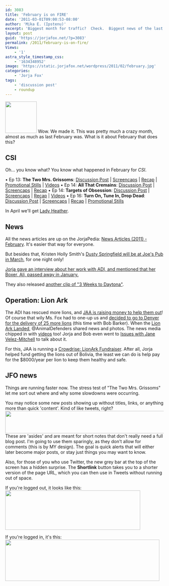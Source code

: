 ```yaml
---
id: 3083
title: 'February is on FIRE'
date: '2011-03-01T09:00:53-08:00'
author: 'Mika E. (Ipstenu)'
excerpt: 'Biggest month for traffic?  Check.  Biggest news of the last couple years?  Check.  2011 is on fire, baby!'
layout: post
guid: 'https://jorjafox.net/?p=3083'
permalink: /2011/february-is-on-fire/
Views:
    - '1'
astra_style_timestamp_css:
    - '1634348952'
image: 'https://static.jorjafox.net/wordpress/2011/02/february.jpg'
categories:
    - 'Jorja Fox'
tags:
    - 'discussion post'
    - roundup
---
```


<img src="//static.jorjafox.net/wordpress/2011/02/february-100x100.jpg" alt="" title="february" width="100" height="100" class="alignleft size-thumbnail wp-image-3084" /> Wow. We made it.  This was pretty much a crazy month, almost as much as last February was.  What is it about February that does this?

<h2>CSI</h2>

Oh... you know what? You know what happened in February for <em>CSI</em>.

&bull; Ep 13: **The Two Mrs. Grissoms**: <a href="https://jorjafox.net/2011/csi-11x13-the-two-mrs-grissoms/">Discussion Post</a> | <a href="https://jorjafox.net/gallery/tv/csi/season11/2mrsgris">Screencaps</a> | <a href="https://jorjafox.net/wiki/The_Two_Mrs._Grissoms">Recap</a> | <a href="https://jorjafox.net/2011/csi-11x13-the-two-mrs-grissoms-stills/">Promotional Stills</a> | <a href="https://jorjafox.net/2011/csi-11x13-the-two-mrs-grissoms-videos/">Videos</a>
&bull; Ep 14: **All That Cremains**: <a href="https://jorjafox.net/2011/csi-11x14-all-that-cremains/">Discussion Post</a> | <a href="https://jorjafox.net/gallery/tv/csi/season11/cremains">Screencaps</a> | <a href="https://jorjafox.net/wiki/All_That_Cremains">Recap</a>
&bull; Ep 14: **Targets of Obsession**: <a href="https://jorjafox.net/2011/csi-11x15-targets-of-obsession/">Discussion Post</a> | <a href="https://jorjafox.net/gallery/tv/csi/season11/targets/">Screencaps</a> | <a href="https://jorjafox.net/wiki/Targets_of_Obsession">Recap</a> | <a href="https://jorjafox.net/2011/csi-11x16-targets-of-obsession-video/">Videos</a>
&bull; Ep 16: **Turn On, Tune In, Drop Dead**: <a href="https://jorjafox.net/2011/csi-11x16-turn-on-tune-in-drop-dead/">Discussion Post</a> | <a href="https://jorjafox.net/gallery/tv/csi/season11/totidd">Screencaps</a> | <a href="https://jorjafox.net/wiki/Turn_On_Tune_In_Drop_Dead">Recap</a> | <a href="https://jorjafox.net/2011/csi-11x16-turn-on-tune-in-drop-dead-promo-pictures/">Promotional Stills</a>

In April we'll get <a href="https://jorjafox.net/2011/lady-heather-returns-to-csi/">Lady Heather</a>.

<h2>News</h2>
All the news articles are up on the JorjaPedia: <a href="https://jorjafox.net/wiki/News_Articles_(2011)#February">News Articles (2011) - February</a>.  It's easier that way for everyone.

But besides that, Kristen Holly Smith's <a href="https://jorjafox.net/2011/dusty-springfield-at-joes-pub/">Dusty Springfield will be at Joe's Pub in March</a>, for one night only!

<a href="https://jorjafox.net/2011/pets-in-the-city-rip-ali/">Jorja gave an interview about her work with ADI, and mentioned that her Boxer, Ali, passed away in January.</a>

They also released <a href="https://jorjafox.net/2011/3-weeks-to-daytona-teaser-redux/">another clip of "3 Weeks to Daytona"</a>.

<h2>Operation: Lion Ark</h2>
The ADI has rescued more lions, and <a href="https://jorjafox.net/2011/spring-fundraiser-operation-lion-ark/">JAA is raising money to help them out</a>!  Of course that wily Ms. Fox had to one-up us and <a href="https://jorjafox.net/2011/jorja-on-hand-for-operation-lion-ark/">decided to go to Denver for the delivery of 25 more lions</a> (this time with Bob Barker).  When the <a href="https://jorjafox.net/2011/the-lion-ark-has-landed/">Lion Ark Landed</a>, @AnimalDefenders shared news and photos.  The news media chipped in with <a href="https://jorjafox.net/2011/operation-lion-ark-videos/">videos</a> too! Jorja and Bob even went to <a href="https://jorjafox.net/2011/adi-and-issues-with-jane-velez-mitchell/">Issues with Jane Velez-Mitchell</a> to talk about it.

For this, JAA is running a  <a href="http://www.crowdrise.com/lionark/fundraiser/jorjafoxonline">Crowdrise: LionArk Fundraiser</a>.  After all, Jorja helped fund getting the lions out of Bolivia, the least we can do is help pay for the $8000/year per lion to keep them healthy and safe.

<h2>JFO news</h2>
Things are running faster now.  The stress test of "The Two Mrs. Grissoms" let me sort out where and why some slowdowns were occurring.

You may notice some new posts showing up without titles, links, or anything more than quick 'content'.  Kind of like tweets, right?
<img src="//static.jorjafox.net/wordpress/2011/03/example-aside.jpg" alt="" title="example-aside" width="611" height="71" class="aligncenter size-full wp-image-3121" />
These are 'asides' and are meant for short notes that don't really need a full blog post.  I'm going to use them sparingly, as they don't allow for comments (this is by MY design).  The goal is quick alerts that will either later become major posts, or stay just things you may want to know.

Also, for those of you who use Twitter, the new grey bar at the top of the screen has a hidden surprise.  The **Shortlink** button takes you to a shorter version of the page URL, which you can then use in Tweets without running out of space.

If you're logged out, it looks like this:
<img src="//static.jorjafox.net/wordpress/2011/03/loggedoutshort.png" alt="" title="loggedoutshort" width="429" height="125" class="aligncenter size-full wp-image-3132" />

If you're logged in, it's this:
<img src="//static.jorjafox.net/wordpress/2011/03/loggedinshort.png" alt="" title="loggedinshort" width="490" height="131" class="aligncenter size-full wp-image-3133" />
